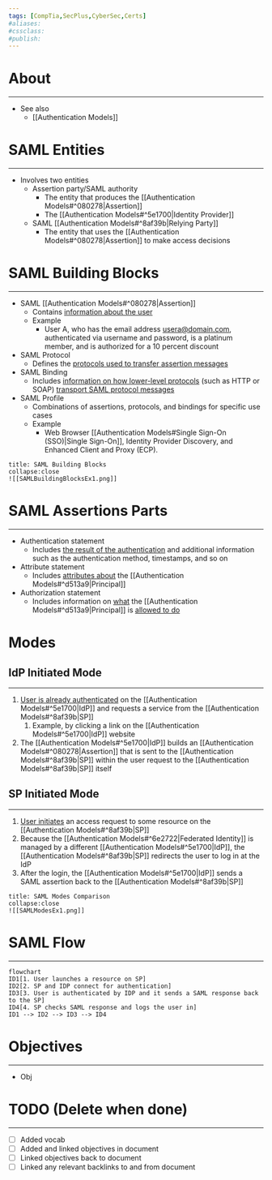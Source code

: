 ```yaml
---
tags: [CompTia,SecPlus,CyberSec,Certs]
#aliases:
#cssclass:
#publish:
---
```


# About
---
- See also
	- [[Authentication Models]]

# SAML Entities
---
- Involves two entities
	- Assertion party/SAML authority
		- The entity that produces the [[Authentication Models#^080278|Assertion]]
		- The [[Authentication Models#^5e1700|Identity Provider]]
	- SAML [[Authentication Models#^8af39b|Relying Party]]
		- The entity that uses the [[Authentication Models#^080278|Assertion]] to make access decisions

# SAML Building Blocks
---
- SAML [[Authentication Models#^080278|Assertion]]
	- Contains <u>information about the user</u>
	- Example
		- User A, who has the email address usera@domain.com, authenticated via username and password, is a platinum member, and is authorized for a 10 percent discount
- SAML Protocol
	- Defines the <u>protocols used to transfer assertion messages</u>
- SAML Binding
	- Includes <u>information on how lower-level protocols</u> (such as HTTP or SOAP) <u>transport SAML protocol messages</u>
- SAML Profile
	- Combinations of assertions, protocols, and bindings for specific use cases
	- Example
		- Web Browser [[Authentication Models#Single Sign-On (SSO)|Single Sign-On]], Identity Provider Discovery, and Enhanced Client and Proxy (ECP).

```ad-example
title: SAML Building Blocks
collapse:close
![[SAMLBuildingBlocksEx1.png]]
```

# SAML Assertions Parts
---
- Authentication statement
	- Includes <u>the result of the authentication</u> and additional information such as the authentication method, timestamps, and so on
- Attribute statement
	- Includes <u>attributes about</u> the [[Authentication Models#^d513a9|Principal]]
- Authorization statement
	- Includes information on <u>what</u> the [[Authentication Models#^d513a9|Principal]] is <u>allowed to do</u>

# Modes

## IdP Initiated Mode
---
1. <u>User is already authenticated</u> on the [[Authentication Models#^5e1700|IdP]] and requests a service from the [[Authentication Models#^8af39b|SP]] 
	1. Example, by clicking a link on the [[Authentication Models#^5e1700|IdP]] website
2. The [[Authentication Models#^5e1700|IdP]] builds an [[Authentication Models#^080278|Assertion]] that is sent to the [[Authentication Models#^8af39b|SP]] within the user request to the [[Authentication Models#^8af39b|SP]] itself

## SP Initiated Mode
---
1. <u>User initiates</u> an access request to some resource on the [[Authentication Models#^8af39b|SP]]
2. Because the [[Authentication Models#^6e2722|Federated Identity]] is managed by a different [[Authentication Models#^5e1700|IdP]], the [[Authentication Models#^8af39b|SP]] redirects the user to log in at the IdP
3. After the login, the [[Authentication Models#^5e1700|IdP]] sends a SAML assertion back to the [[Authentication Models#^8af39b|SP]]

```ad-example
title: SAML Modes Comparison
collapse:close
![[SAMLModesEx1.png]]
```

# SAML Flow
---
```mermaid
flowchart
ID1[1. User launches a resource on SP]
ID2[2. SP and IDP connect for authentication]
ID3[3. User is authenticated by IDP and it sends a SAML response back to the SP]
ID4[4. SP checks SAML response and logs the user in]
ID1 --> ID2 --> ID3 --> ID4
```

# Objectives
---
- Obj

# TODO (Delete when done)
---
- [ ] Added vocab
- [ ] Added and linked objectives in document
- [ ] Linked objectives back to document
- [ ] Linked any relevant backlinks to and from document